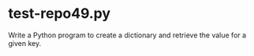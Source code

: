 # test-repo49.py
 Write a Python program to create a dictionary and retrieve the value for a given key.
